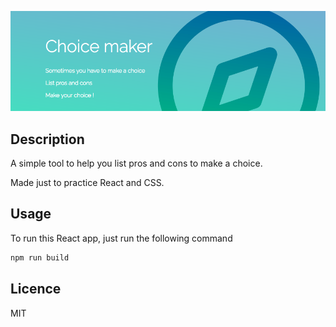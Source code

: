 ![Choice Maker](res/banner.png)

## Description

A simple tool to help you list pros and cons to make a choice.

Made just to practice React and CSS.



## Usage

To run this React app, just run the following command

```bash
npm run build
```



## Licence

MIT
